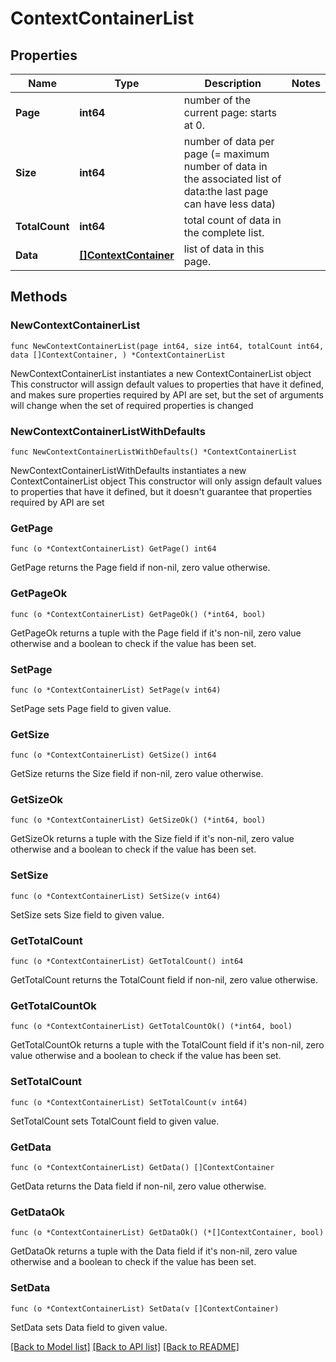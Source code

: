 # ContextContainerList

## Properties

Name | Type | Description | Notes
------------ | ------------- | ------------- | -------------
**Page** | **int64** | number of the current page: starts at 0. | 
**Size** | **int64** | number of data per page (&#x3D; maximum number of data in the associated list of data:the last page can have less data) | 
**TotalCount** | **int64** | total count of data in the complete list. | 
**Data** | [**[]ContextContainer**](ContextContainer.md) | list of data in this page. | 

## Methods

### NewContextContainerList

`func NewContextContainerList(page int64, size int64, totalCount int64, data []ContextContainer, ) *ContextContainerList`

NewContextContainerList instantiates a new ContextContainerList object
This constructor will assign default values to properties that have it defined,
and makes sure properties required by API are set, but the set of arguments
will change when the set of required properties is changed

### NewContextContainerListWithDefaults

`func NewContextContainerListWithDefaults() *ContextContainerList`

NewContextContainerListWithDefaults instantiates a new ContextContainerList object
This constructor will only assign default values to properties that have it defined,
but it doesn't guarantee that properties required by API are set

### GetPage

`func (o *ContextContainerList) GetPage() int64`

GetPage returns the Page field if non-nil, zero value otherwise.

### GetPageOk

`func (o *ContextContainerList) GetPageOk() (*int64, bool)`

GetPageOk returns a tuple with the Page field if it's non-nil, zero value otherwise
and a boolean to check if the value has been set.

### SetPage

`func (o *ContextContainerList) SetPage(v int64)`

SetPage sets Page field to given value.


### GetSize

`func (o *ContextContainerList) GetSize() int64`

GetSize returns the Size field if non-nil, zero value otherwise.

### GetSizeOk

`func (o *ContextContainerList) GetSizeOk() (*int64, bool)`

GetSizeOk returns a tuple with the Size field if it's non-nil, zero value otherwise
and a boolean to check if the value has been set.

### SetSize

`func (o *ContextContainerList) SetSize(v int64)`

SetSize sets Size field to given value.


### GetTotalCount

`func (o *ContextContainerList) GetTotalCount() int64`

GetTotalCount returns the TotalCount field if non-nil, zero value otherwise.

### GetTotalCountOk

`func (o *ContextContainerList) GetTotalCountOk() (*int64, bool)`

GetTotalCountOk returns a tuple with the TotalCount field if it's non-nil, zero value otherwise
and a boolean to check if the value has been set.

### SetTotalCount

`func (o *ContextContainerList) SetTotalCount(v int64)`

SetTotalCount sets TotalCount field to given value.


### GetData

`func (o *ContextContainerList) GetData() []ContextContainer`

GetData returns the Data field if non-nil, zero value otherwise.

### GetDataOk

`func (o *ContextContainerList) GetDataOk() (*[]ContextContainer, bool)`

GetDataOk returns a tuple with the Data field if it's non-nil, zero value otherwise
and a boolean to check if the value has been set.

### SetData

`func (o *ContextContainerList) SetData(v []ContextContainer)`

SetData sets Data field to given value.



[[Back to Model list]](../README.md#documentation-for-models) [[Back to API list]](../README.md#documentation-for-api-endpoints) [[Back to README]](../README.md)


